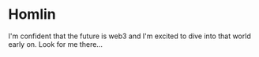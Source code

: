 # Homlin
I'm confident that the future is web3 and I'm excited to dive into that world early on. 
Look for me there...
